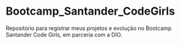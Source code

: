 # Bootcamp_Santander_CodeGirls
Repositório para registrar meus projetos e evolução no Bootcamp Santander Code Girls, em parceria com a DIO.
